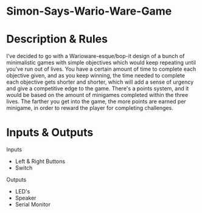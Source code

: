 # Simon-Says-Wario-Ware-Game

# Description & Rules
I’ve decided to go with a Warioware-esque/bop-it design of a bunch of minimalistic games with simple objectives which would keep repeating until you’ve run out of lives. You have a certain amount of time to complete each objective given, and as you keep winning, the time needed to complete each objective gets shorter and shorter, which will add a sense of urgency and give a competitive edge to the game. There's a points system, and it would be based on the amount of minigames completed within the three lives. The farther you get into the game, the more points are earned per minigame, in order to reward the player for completing challenges.

# Inputs & Outputs
Inputs
- Left & Right Buttons
- Switch

Outputs
- LED's
- Speaker
- Serial Monitor
